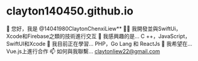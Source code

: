 # clayton140450.github.io
👋 您好，我是 @14041980ClaytonChenxiLiew**
👩‍💻 我開發並與SwiftUi，Xcode和Firebase之類的技術進行交互
👀 我感興趣的是... C ++，JavaScript，SwiftUI和Xcode
🌱 我目前正在學習... PHP，Go Lang 和 ReactJs
💞️ 我希望在... Vue.js上進行合作
📫 如何與我聯繫... claytonliew22@gmail.com
